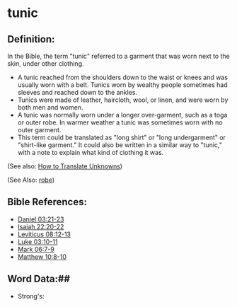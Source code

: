 # tunic #

## Definition: ##

In the Bible, the term "tunic" referred to a garment that was worn next to the skin, under other clothing.

* A tunic reached from the shoulders down to the waist or knees and was usually worn with a belt. Tunics worn by wealthy people sometimes had sleeves and reached down to the ankles.
* Tunics were made of leather, haircloth, wool, or linen, and were worn by both men and women.
* A tunic was normally worn under a longer over-garment, such as a toga or outer robe. In warmer weather a tunic was sometimes worn with no outer garment.
* This term could be translated as "long shirt" or "long undergarment" or "shirt-like garment." It could also be written in a similar way to "tunic," with a note to explain what kind of clothing it was.


(See also: [How to Translate Unknowns](rc://en/ta/man/translate/translate-unknown))

(See Also: [robe](../other/robe.md))

## Bible References: ##

* [Daniel 03:21-23](rc://en/tn/help/dan/03/21)
* [Isaiah 22:20-22](rc://en/tn/help/isa/22/20)
* [Leviticus 08:12-13](rc://en/tn/help/lev/08/12)
* [Luke 03:10-11](rc://en/tn/help/luk/03/10)
* [Mark 06:7-9](rc://en/tn/help/mrk/06/07)
* [Matthew 10:8-10](rc://en/tn/help/mat/10/08)

## Word Data:##

* Strong's: 

